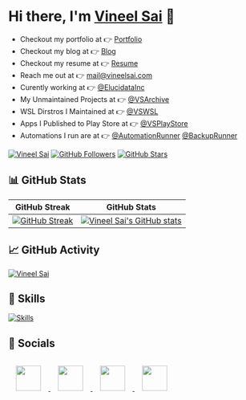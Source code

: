 # Hi there, I'm [Vineel Sai](https://vineelsai.com) 👋

- Checkout my portfolio at 👉 [Portfolio](https://vineelsai.com)
- Checkout my blog at 👉 [Blog](https://vineelsai.com/blog)
- Checkout my resume at 👉 [Resume](https://vineelsai.com/resume/resume.pdf)
- Reach me out at 👉 mail@vineelsai.com
- Curently working at 👉 [@ElucidataInc](https://github.com/ElucidataInc)
- My Unmaintained Projects at 👉 [@VSArchive](https://github.com/VSArchive)
- WSL Dirstros I Maintained at 👉 [@VSWSL](https://github.com/VSWSL)
- Apps I Published to Play Store at 👉 [@VSPlayStore](https://github.com/VSPlayStore)
- Automations I run are at 👉 [@AutomationRunner](https://github.com/AutomationRunner) [@BackupRunner](https://github.com/BackupRunner)

[![Vineel Sai](https://komarev.com/ghpvc/?username=vineelsai26&color=FE9600)](https://vineelsai.com)
[![GitHub Followers](https://img.shields.io/github/followers/vineelsai26?label=Followers&color=FE9600)](https://vineelsai.com)
[![GitHub Stars](https://img.shields.io/github/stars/vineelsai26?label=Stars&color=FE9600)](https://vineelsai.com)

## 📊 GitHub Stats

| GitHub Streak | GitHub Stats|
|-----|-----|
| [![GitHub Streak](https://github-readme-streak-stats.herokuapp.com/?user=vineelsai26&theme=dark)](https://vineelsai.com) | [![Vineel Sai's GitHub stats](https://stats.github.vineelsai.com/api?username=vineelsai26&show_icons=true&count_private=true&theme=dark)](https://vineelsai.com) |

## 📈 GitHub Activity

[![Vineel Sai](https://github-readme-activity-graph.vercel.app/graph?username=vineelsai26&bg_color=000000&color=6CE287&line=FFEE4A&point=FE9600)](https://vineelsai.com)

## 🎯 Skills

[![Skills](https://skillicons.dev/icons?i=typescript,javascript,py,go,cs,c,cpp,java,kotlin,nodejs,express,react,nextjs,tailwind,vite,flask,django,html,css,docker,kubernetes,azure,aws,gcp,heroku,vercel,netlify,cloudflare,workers,firebase,mongodb,dynamodb,mysql,git,github,githubactions,linux,bash,vscode,androidstudio,idea,unity,visualstudio&theme=light)](https://vineelsai.com)

## 📱 Socials

<a href="https://instagram.com/vineelsai26">
    <img src="https://skillicons.dev/icons?i=instagram" width="50px" style="padding: 15px"/>
</a>
<a href="https://twitter.com/vineelsai26">
    <img src="https://skillicons.dev/icons?i=twitter" width="50px" style="padding: 15px"/>
</a>
<a href="https://linkedin.com/in/vineelsai26">
    <img src="https://skillicons.dev/icons?i=linkedin" width="50px" style="padding: 15px"/>
</a>
<a href="https://github.com/vineelsai26">
    <img src="https://skillicons.dev/icons?i=github" width="50px" style="padding: 15px"/>
</a>

